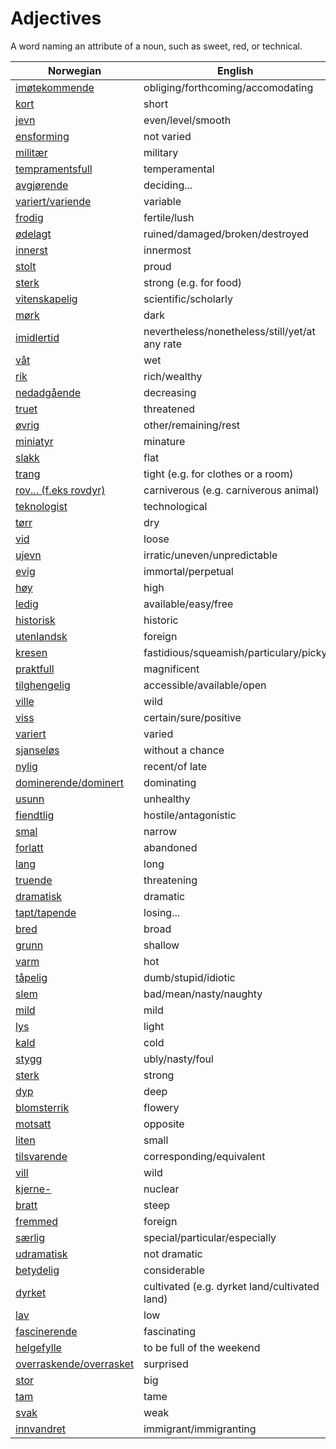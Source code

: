 # Adjectives

A word naming an attribute of a noun, such as sweet, red, or technical.

| Norwegian | English |
| --- | --- |
| [imøtekommende](https://www.ordnett.no/search?language=no&phrase=imøtekommende) | obliging/forthcoming/accomodating |
| [kort](https://www.ordnett.no/search?language=no&phrase=kort) | short |
| [jevn](https://www.ordnett.no/search?language=no&phrase=jevn) | even/level/smooth |
| [ensforming](https://www.ordnett.no/search?language=no&phrase=ensforming) | not varied |
| [militær](https://www.ordnett.no/search?language=no&phrase=militær) | military |
| [tempramentsfull](https://www.ordnett.no/search?language=no&phrase=tempramentsfull) | temperamental |
| [avgjørende](https://www.ordnett.no/search?language=no&phrase=avgjørende) | deciding... |
| [variert/variende](https://www.ordnett.no/search?language=no&phrase=variert/variende) | variable |
| [frodig](https://www.ordnett.no/search?language=no&phrase=frodig) | fertile/lush |
| [ødelagt](https://www.ordnett.no/search?language=no&phrase=ødelagt) | ruined/damaged/broken/destroyed |
| [innerst](https://www.ordnett.no/search?language=no&phrase=innerst) | innermost |
| [stolt](https://www.ordnett.no/search?language=no&phrase=stolt) | proud |
| [sterk](https://www.ordnett.no/search?language=no&phrase=sterk) | strong (e.g. for food) |
| [vitenskapelig](https://www.ordnett.no/search?language=no&phrase=vitenskapelig) | scientific/scholarly |
| [mørk](https://www.ordnett.no/search?language=no&phrase=mørk) | dark |
| [imidlertid](https://www.ordnett.no/search?language=no&phrase=imidlertid) | nevertheless/nonetheless/still/yet/at any rate |
| [våt](https://www.ordnett.no/search?language=no&phrase=våt) | wet |
| [rik](https://www.ordnett.no/search?language=no&phrase=rik) | rich/wealthy |
| [nedadgående](https://www.ordnett.no/search?language=no&phrase=nedadgående) | decreasing |
| [truet](https://www.ordnett.no/search?language=no&phrase=truet) | threatened |
| [øvrig](https://www.ordnett.no/search?language=no&phrase=øvrig) | other/remaining/rest |
| [miniatyr](https://www.ordnett.no/search?language=no&phrase=miniatyr) | minature |
| [slakk](https://www.ordnett.no/search?language=no&phrase=slakk) | flat |
| [trang](https://www.ordnett.no/search?language=no&phrase=trang) | tight (e.g. for clothes or a room) |
| [rov... (f.eks rovdyr)](https://www.ordnett.no/search?language=no&phrase=rov...%20(f.eks%20rovdyr)) | carniverous (e.g. carniverous animal) |
| [teknologist](https://www.ordnett.no/search?language=no&phrase=teknologist) | technological |
| [tørr](https://www.ordnett.no/search?language=no&phrase=tørr) | dry |
| [vid](https://www.ordnett.no/search?language=no&phrase=vid) | loose |
| [ujevn](https://www.ordnett.no/search?language=no&phrase=ujevn) | irratic/uneven/unpredictable |
| [evig](https://www.ordnett.no/search?language=no&phrase=evig) | immortal/perpetual |
| [høy](https://www.ordnett.no/search?language=no&phrase=høy) | high |
| [ledig](https://www.ordnett.no/search?language=no&phrase=ledig) | available/easy/free |
| [historisk](https://www.ordnett.no/search?language=no&phrase=historisk) | historic |
| [utenlandsk](https://www.ordnett.no/search?language=no&phrase=utenlandsk) | foreign |
| [kresen](https://www.ordnett.no/search?language=no&phrase=kresen) | fastidious/squeamish/particulary/picky |
| [praktfull](https://www.ordnett.no/search?language=no&phrase=praktfull) | magnificent |
| [tilghengelig](https://www.ordnett.no/search?language=no&phrase=tilghengelig) | accessible/available/open |
| [ville](https://www.ordnett.no/search?language=no&phrase=ville) | wild |
| [viss](https://www.ordnett.no/search?language=no&phrase=viss) | certain/sure/positive |
| [variert](https://www.ordnett.no/search?language=no&phrase=variert) | varied |
| [sjanseløs](https://www.ordnett.no/search?language=no&phrase=sjanseløs) | without a chance |
| [nylig](https://www.ordnett.no/search?language=no&phrase=nylig) | recent/of late |
| [dominerende/dominert](https://www.ordnett.no/search?language=no&phrase=dominerende/dominert) | dominating |
| [usunn](https://www.ordnett.no/search?language=no&phrase=usunn) | unhealthy |
| [fiendtlig](https://www.ordnett.no/search?language=no&phrase=fiendtlig) | hostile/antagonistic |
| [smal](https://www.ordnett.no/search?language=no&phrase=smal) | narrow |
| [forlatt](https://www.ordnett.no/search?language=no&phrase=forlatt) | abandoned |
| [lang](https://www.ordnett.no/search?language=no&phrase=lang) | long |
| [truende](https://www.ordnett.no/search?language=no&phrase=truende) | threatening |
| [dramatisk](https://www.ordnett.no/search?language=no&phrase=dramatisk) | dramatic |
| [tapt/tapende](https://www.ordnett.no/search?language=no&phrase=tapt/tapende) | losing... |
| [bred](https://www.ordnett.no/search?language=no&phrase=bred) | broad |
| [grunn](https://www.ordnett.no/search?language=no&phrase=grunn) | shallow |
| [varm](https://www.ordnett.no/search?language=no&phrase=varm) | hot |
| [tåpelig](https://www.ordnett.no/search?language=no&phrase=tåpelig) | dumb/stupid/idiotic |
| [slem](https://www.ordnett.no/search?language=no&phrase=slem) | bad/mean/nasty/naughty |
| [mild](https://www.ordnett.no/search?language=no&phrase=mild) | mild |
| [lys](https://www.ordnett.no/search?language=no&phrase=lys) | light |
| [kald](https://www.ordnett.no/search?language=no&phrase=kald) | cold |
| [stygg](https://www.ordnett.no/search?language=no&phrase=stygg) | ubly/nasty/foul |
| [sterk](https://www.ordnett.no/search?language=no&phrase=sterk) | strong |
| [dyp](https://www.ordnett.no/search?language=no&phrase=dyp) | deep |
| [blomsterrik](https://www.ordnett.no/search?language=no&phrase=blomsterrik) | flowery |
| [motsatt](https://www.ordnett.no/search?language=no&phrase=motsatt) | opposite |
| [liten](https://www.ordnett.no/search?language=no&phrase=liten) | small |
| [tilsvarende](https://www.ordnett.no/search?language=no&phrase=tilsvarende) | corresponding/equivalent |
| [vill](https://www.ordnett.no/search?language=no&phrase=vill) | wild |
| [kjerne-](https://www.ordnett.no/search?language=no&phrase=kjerne-) | nuclear |
| [bratt](https://www.ordnett.no/search?language=no&phrase=bratt) | steep |
| [fremmed](https://www.ordnett.no/search?language=no&phrase=fremmed) | foreign |
| [særlig](https://www.ordnett.no/search?language=no&phrase=særlig) | special/particular/especially |
| [udramatisk](https://www.ordnett.no/search?language=no&phrase=udramatisk) | not dramatic |
| [betydelig](https://www.ordnett.no/search?language=no&phrase=betydelig) | considerable |
| [dyrket](https://www.ordnett.no/search?language=no&phrase=dyrket) | cultivated (e.g. dyrket land/cultivated land) |
| [lav](https://www.ordnett.no/search?language=no&phrase=lav) | low |
| [fascinerende](https://www.ordnett.no/search?language=no&phrase=fascinerende) | fascinating |
| [helgefylle](https://www.ordnett.no/search?language=no&phrase=helgefylle) | to be full of the weekend |
| [overraskende/overrasket](https://www.ordnett.no/search?language=no&phrase=overraskende/overrasket) | surprised |
| [stor](https://www.ordnett.no/search?language=no&phrase=stor) | big |
| [tam](https://www.ordnett.no/search?language=no&phrase=tam) | tame |
| [svak](https://www.ordnett.no/search?language=no&phrase=svak) | weak |
| [innvandret](https://www.ordnett.no/search?language=no&phrase=innvandret) | immigrant/immigranting |

